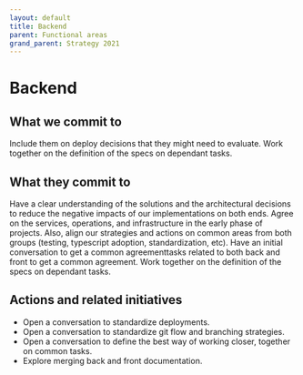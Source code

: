 ```yaml
---
layout: default
title: Backend
parent: Functional areas
grand_parent: Strategy 2021
---
```


# Backend

## What we commit to

Include them on deploy decisions that they might need to evaluate.
Work together on the definition of the specs on dependant tasks.


## What they commit to

Have a clear understanding of the solutions and the architectural decisions to reduce the negative impacts of our implementations on both ends. 
Agree on the services, operations, and infrastructure in the early phase of projects. Also, align our strategies and actions on common areas from both groups (testing, typescript adoption, standardization, etc).
Have an initial conversation to get a common agreementtasks related to both back and front to get a common agreement.
Work together on the definition of the specs on dependant tasks.


## Actions and related initiatives

- Open a conversation to standardize deployments.
- Open a conversation to standardize git flow and branching strategies.
- Open a conversation to define the best way of working closer, together on common tasks.
- Explore merging back and front documentation.

